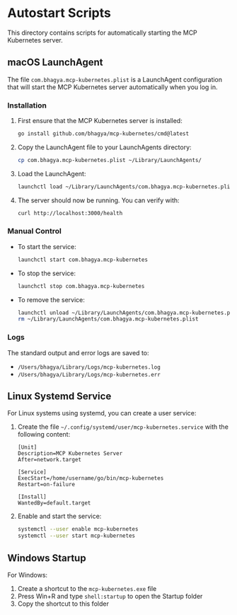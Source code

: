 # Autostart Scripts

This directory contains scripts for automatically starting the MCP Kubernetes server.

## macOS LaunchAgent

The file `com.bhagya.mcp-kubernetes.plist` is a LaunchAgent configuration that will start the MCP Kubernetes server automatically when you log in.

### Installation

1. First ensure that the MCP Kubernetes server is installed:
   ```bash
   go install github.com/bhagya/mcp-kubernetes/cmd@latest
   ```

2. Copy the LaunchAgent file to your LaunchAgents directory:
   ```bash
   cp com.bhagya.mcp-kubernetes.plist ~/Library/LaunchAgents/
   ```

3. Load the LaunchAgent:
   ```bash
   launchctl load ~/Library/LaunchAgents/com.bhagya.mcp-kubernetes.plist
   ```

4. The server should now be running. You can verify with:
   ```bash
   curl http://localhost:3000/health
   ```

### Manual Control

- To start the service:
  ```bash
  launchctl start com.bhagya.mcp-kubernetes
  ```

- To stop the service:
  ```bash
  launchctl stop com.bhagya.mcp-kubernetes
  ```

- To remove the service:
  ```bash
  launchctl unload ~/Library/LaunchAgents/com.bhagya.mcp-kubernetes.plist
  rm ~/Library/LaunchAgents/com.bhagya.mcp-kubernetes.plist
  ```

### Logs

The standard output and error logs are saved to:
- `/Users/bhagya/Library/Logs/mcp-kubernetes.log`
- `/Users/bhagya/Library/Logs/mcp-kubernetes.err`

## Linux Systemd Service

For Linux systems using systemd, you can create a user service:

1. Create the file `~/.config/systemd/user/mcp-kubernetes.service` with the following content:
   ```
   [Unit]
   Description=MCP Kubernetes Server
   After=network.target

   [Service]
   ExecStart=/home/username/go/bin/mcp-kubernetes
   Restart=on-failure

   [Install]
   WantedBy=default.target
   ```

2. Enable and start the service:
   ```bash
   systemctl --user enable mcp-kubernetes
   systemctl --user start mcp-kubernetes
   ```

## Windows Startup

For Windows:

1. Create a shortcut to the `mcp-kubernetes.exe` file
2. Press Win+R and type `shell:startup` to open the Startup folder
3. Copy the shortcut to this folder
